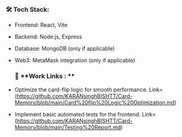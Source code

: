 ### 🛠️ **Tech Stack:**
- Frontend: React, Vite
- Backend: Node.js, Express
- Database: MongoDB (only if applicable)
- Web3: MetaMask integration (only if applicable)

  ### 🎯 **Work Links : ** 
- Optimize the card-flip logic for smooth performance. Link= (https://github.com/KARANsinghBISHTT/Card-Memory/blob/main/Card%20flip%20Logic%20Optimization.md)
- Implement basic automated tests for the frontend. Link= (https://github.com/KARANsinghBISHTT/Card-Memory/blob/main/Testing%20Report.md)
